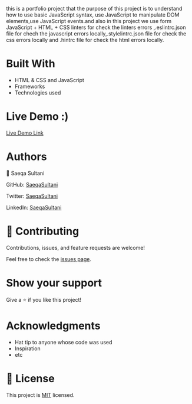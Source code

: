this is a portfolio project that the purpose of this project is to understand how to use basic JavaScript syntax,
use JavaScript to manipulate DOM elements,use JavaScript events.and also in this project we use form  JavaScript + HTML + CSS linters for check the linters errors ,.eslintrc.json file for chech the javascript errors locally,.stylelintrc.json file for check the css errors locally and .hintrc file for check the html errors locally.

# Built With
- HTML & CSS and JavaScript
- Frameworks
- Technologies used


# Live Demo :)


[Live Demo Link](https://saeqasultani.github.io/Portfolio-Project/)

# Authors

👤 Saeqa Sultani

GitHub: [SaeqaSultani](https://github.com/SaeqaSultani)

Twitter: [SaeqaSultani](https://twitter.com/SaeqaSultani)

LinkedIn: [SaeqaSultani](https://www.linkedin.com/in/saeqa-sultani-b41493187/)

# 🤝 Contributing
Contributions, issues, and feature requests are welcome!

Feel free to check the [issues page](https://github.com/SaeqaSultani/Portfolio-Project/issues).

# Show your support
Give a ⭐️ if you like this project!

# Acknowledgments
- Hat tip to anyone whose code was used
- Inspiration
- etc
# 📝 License
This project is [MIT](https://github.com/SaeqaSultani/Portfolio-Project/blob/mobile_menu/MIT.md) licensed.